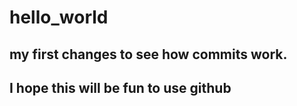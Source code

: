 # hello_world

## my first changes to see how commits work.
## I hope this will be fun to use github
